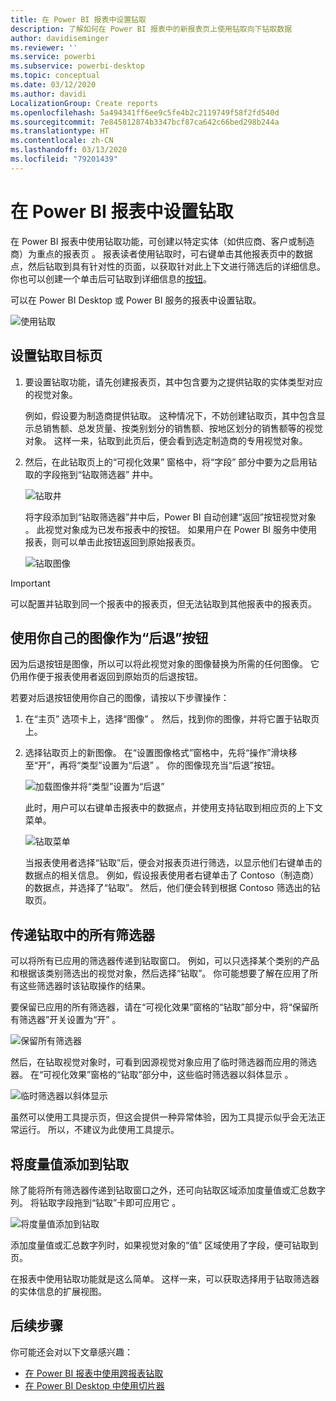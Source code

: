 ```yaml
---
title: 在 Power BI 报表中设置钻取
description: 了解如何在 Power BI 报表中的新报表页上使用钻取向下钻取数据
author: davidiseminger
ms.reviewer: ''
ms.service: powerbi
ms.subservice: powerbi-desktop
ms.topic: conceptual
ms.date: 03/12/2020
ms.author: davidi
LocalizationGroup: Create reports
ms.openlocfilehash: 5a494341ff6ee9c5fe4b2c2119749f58f2fd540d
ms.sourcegitcommit: 7e845812874b3347bcf87ca642c66bed298b244a
ms.translationtype: HT
ms.contentlocale: zh-CN
ms.lasthandoff: 03/13/2020
ms.locfileid: "79201439"
---
```

# <a name="set-up-drill-through-in-power-bi-reports"></a>在 Power BI 报表中设置钻取
在 Power BI 报表中使用钻取功能，可创建以特定实体（如供应商、客户或制造商）为重点的报表页  。 报表读者使用钻取时，可右键单击其他报表页中的数据点，然后钻取到具有针对性的页面，以获取针对此上下文进行筛选后的详细信息。 你也可以创建一个单击后可钻取到详细信息的[按钮](desktop-drill-through-buttons.md)。

可以在 Power BI Desktop 或 Power BI 服务的报表中设置钻取。

![使用钻取](media/desktop-drillthrough/power-bi-drill-through-right-click.png)

## <a name="set-up-the-drill-through-destination-page"></a>设置钻取目标页
1. 要设置钻取功能，请先创建报表页，其中包含要为之提供钻取的实体类型对应的视觉对象。 

    例如，假设要为制造商提供钻取。 这种情况下，不妨创建钻取页，其中包含显示总销售额、总发货量、按类别划分的销售额、按地区划分的销售额等的视觉对象。 这样一来，钻取到此页后，便会看到选定制造商的专用视觉对象。

2. 然后，在此钻取页上的“可视化效果”  窗格中，将“字段”  部分中要为之启用钻取的字段拖到“钻取筛选器”  井中。

    ![钻取井](media/desktop-drillthrough/drillthrough_02.png)

    将字段添加到“钻取筛选器”井中后，Power BI 自动创建“返回”按钮视觉对象   。 此视觉对象成为已发布报表中的按钮。 如果用户在 Power BI 服务中使用报表，则可以单击此按钮返回到原始报表页。

    ![钻取图像](media/desktop-drillthrough/drillthrough_03.png)

> [!IMPORTANT]
> 可以配置并钻取到同一个报表中的报表页，但无法钻取到其他报表中的报表页。  



## <a name="use-your-own-image-for-a-back-button"></a>使用你自己的图像作为“后退”按钮    
 因为后退按钮是图像，所以可以将此视觉对象的图像替换为所需的任何图像。 它仍用作便于报表使用者返回到原始页的后退按钮。 

若要对后退按钮使用你自己的图像，请按以下步骤操作：

1. 在“主页”  选项卡上，选择“图像”  。 然后，找到你的图像，并将它置于钻取页上。

2. 选择钻取页上的新图像。 在“设置图像格式”窗格中，先将“操作”滑块移至“开”，再将“类型”设置为“后退”      。 你的图像现充当“后退”按钮。

    ![加载图像并将“类型”设置为“后退”](media/desktop-drillthrough/drillthrough_05.png)

    
     此时，用户可以右键单击报表中的数据点，并使用支持钻取到相应页的上下文菜单。 

    ![钻取菜单](media/desktop-drillthrough/drillthrough_04.png)

    当报表使用者选择“钻取”后，便会对报表页进行筛选，以显示他们右键单击的数据点的相关信息。 例如，假设报表使用者右键单击了 Contoso（制造商）的数据点，并选择了“钻取”。 然后，他们便会转到根据 Contoso 筛选出的钻取页。

## <a name="pass-all-filters-in-drill-through"></a>传递钻取中的所有筛选器

可以将所有已应用的筛选器传递到钻取窗口。 例如，可以只选择某个类别的产品和根据该类别筛选出的视觉对象，然后选择“钻取”。 你可能想要了解在应用了所有这些筛选器时该钻取操作的结果。

要保留已应用的所有筛选器，请在“可视化效果”窗格的“钻取”部分中，将“保留所有筛选器”开关设置为“开”     。 

![保留所有筛选器](media/desktop-drillthrough/drillthrough_06.png)

然后，在钻取视觉对象时，可看到因源视觉对象应用了临时筛选器而应用的筛选器。 在“可视化效果”窗格的“钻取”部分中，这些临时筛选器以斜体显示   。 

![临时筛选器以斜体显示](media/desktop-drillthrough/drillthrough_07.png)

虽然可以使用工具提示页，但这会提供一种异常体验，因为工具提示似乎会无法正常运行。 所以，不建议为此使用工具提示。

## <a name="add-a-measure-to-drill-through"></a>将度量值添加到钻取

除了能将所有筛选器传递到钻取窗口之外，还可向钻取区域添加度量值或汇总数字列。 将钻取字段拖到“钻取”卡即可应用它  。 

![将度量值添加到钻取](media/desktop-drillthrough/drillthrough_08.png)

添加度量值或汇总数字列时，如果视觉对象的“值”  区域使用了字段，便可钻取到页。

在报表中使用钻取功能就是这么简单。 这样一来，可以获取选择用于钻取筛选器的实体信息的扩展视图。

## <a name="next-steps"></a>后续步骤

你可能还会对以下文章感兴趣：

* [在 Power BI 报表中使用跨报表钻取](desktop-cross-report-drill-through.md)
* [在 Power BI Desktop 中使用切片器](visuals/power-bi-visualization-slicers.md)

